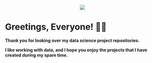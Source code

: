 
<p align="center">
  <img  src="https://user-images.githubusercontent.com/63034651/123925231-531db900-d950-11eb-96a7-96a606201f3a.png">
</p>

# Greetings, Everyone! 👋🏾
**Thank you for looking over my data science project repositories.**

**I like working with data, and I hope you enjoy the projects that I have created during my spare time.** 



